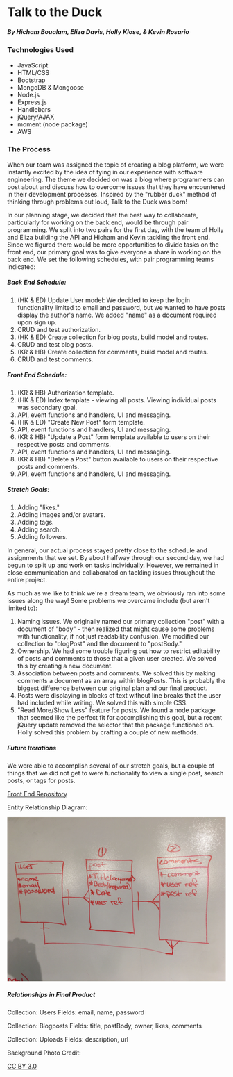 # Talk to the Duck
##### By Hicham Boualam, Eliza Davis, Holly Klose, & Kevin Rosario

### Technologies Used
- JavaScript
- HTML/CSS
- Bootstrap
- MongoDB & Mongoose
- Node.js
- Express.js
- Handlebars
- jQuery/AJAX
- moment (node package)
- AWS

### The Process

When our team was assigned the topic of creating a blog platform, we were instantly excited by the idea of tying in our experience with software engineering. The theme we decided on was a blog where programmers can post about and discuss how to overcome issues that they have encountered in their development processes. Inspired by the "rubber duck" method of thinking through problems out loud, Talk to the Duck was born!

In our planning stage, we decided that the best way to collaborate, particularly for working on the back end, would be through pair programming. We split into two pairs for the first day, with the team of Holly and Eliza building the API and Hicham and Kevin tackling the front end. Since we figured there would be more opportunities to divide tasks on the front end, our primary goal was to give everyone a share in working on the back end. We set the following schedules, with pair programming teams indicated:

##### Back End Schedule:
1. (HK & ED) Update User model: We decided to keep the login functionality limited to email and password, but we wanted to have posts display the author's name. We added "name" as a document required upon sign up.
  1. CRUD and test authorization.
2. (HK & ED) Create collection for blog posts, build model and routes.
  1. CRUD and test blog posts.
3. (KR & HB) Create collection for comments, build model and routes.
  1. CRUD and test comments.

##### Front End Schedule:
1. (KR & HB) Authorization template.
2. (HK & ED) Index template - viewing all posts. Viewing individual posts was secondary goal.
  1. API, event functions and handlers, UI and messaging.
3. (HK & ED) "Create New Post" form template.
  1. API, event functions and handlers, UI and messaging.
4. (KR & HB) "Update a Post" form template available to users on their respective posts and comments.
  1. API, event functions and handlers, UI and messaging.
5. (KR & HB) "Delete a Post" button available to users on their respective posts and comments.
  1. API, event functions and handlers, UI and messaging.

##### Stretch Goals:
1. Adding "likes."
2. Adding images and/or avatars.
3. Adding tags.
4. Adding search.
5. Adding followers.

In general, our actual process stayed pretty close to the schedule and assignments that we set. By about halfway through our second day, we had begun to split up and work on tasks individually. However, we remained in close communication and collaborated on tackling issues throughout the entire project.

As much as we like to think we're a dream team, we obviously ran into some issues along the way! Some problems we overcame include (but aren't limited to):

1. Naming issues. We originally named our primary collection "post" with a document of "body" - then realized that might cause some problems with functionality, if not just readability confusion. We modified our collection to "blogPost" and the document to "postBody."
2. Ownership. We had some trouble figuring out how to restrict editability of posts and comments to those that a given user created. We solved this by creating a new document.
3. Association between posts and comments. We solved this by making comments a document as an array within blogPosts. This is probably the biggest difference between our original plan and our final product.
4. Posts were displaying in blocks of text without line breaks that the user had included while writing. We solved this with simple CSS.
5. "Read More/Show Less" feature for posts. We found a node package that seemed like the perfect fit for accomplishing this goal, but a recent jQuery update removed the selector that the package functioned on. Holly solved this problem by crafting a couple of new methods.

##### Future Iterations
We were able to accomplish several of our stretch goals, but a couple of things that we did not get to were functionality to view a single post, search posts, or tags for posts.

[Front End Repository](https://github.com/the-local-hosts/Talk-To-The-Duck-client)

Entity Relationship Diagram:

![ERD](./erdtttd.JPG)

##### Relationships in Final Product
Collection: Users
  Fields: email, name, password

Collection: Blogposts
  Fields: title, postBody, owner, likes, comments

Collection: Uploads
  Fields: description, url

Background Photo Credit:

[CC BY 3.0](https://en.wikipedia.org/w/index.php?curid=14230777)
